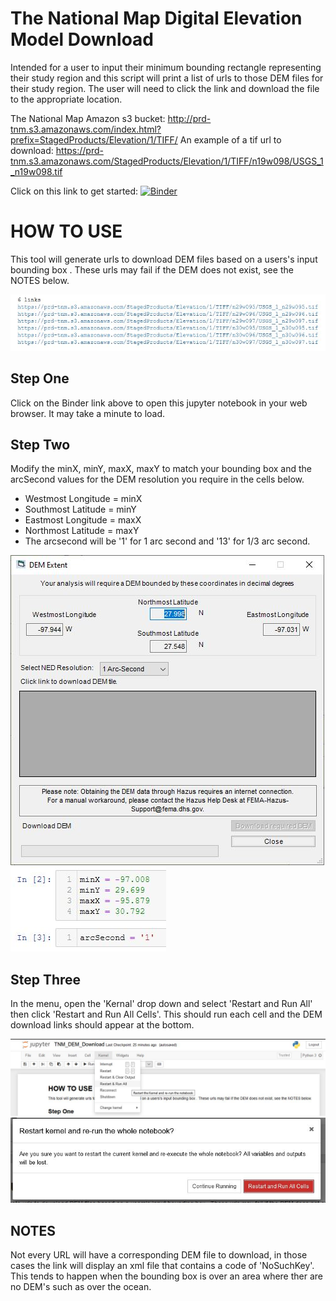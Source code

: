 # The National Map Digital Elevation Model Download

Intended for a user to input their minimum bounding rectangle representing their study region and this script will print a list of urls to those DEM files for their study region. The user will need to click the link and download the file to the appropriate location.

The National Map Amazon s3 bucket:
http://prd-tnm.s3.amazonaws.com/index.html?prefix=StagedProducts/Elevation/1/TIFF/
An example of a tif url to download:
https://prd-tnm.s3.amazonaws.com/StagedProducts/Elevation/1/TIFF/n19w098/USGS_1_n19w098.tif

Click on this link to get started:
[![Binder](https://mybinder.org/badge_logo.svg)](https://mybinder.org/v2/gh/nhrap-dev/TNM_DEM_Download/HEAD?filepath=TNM_DEM_Download.ipynb)

# HOW TO USE

This tool will generate urls to download DEM files based on a users's input bounding box . These urls may fail if the DEM does not exist, see the NOTES below.

![title](images/ExampleLinks.JPG)

## Step One
Click on the Binder link above to open this jupyter notebook in your web browser. It may take a minute to load.

## Step Two
Modify the minX, minY, maxX, maxY to match your bounding box and the arcSecond values for the DEM resolution you require in the cells below.
* Westmost Longitude = minX
* Southmost Latitude = minY
* Eastmost Longitude = maxX
* Northmost Latitude = maxY
* The arcsecond will be '1' for 1 arc second and '13' for 1/3 arc second.

![title](images/DEMExtent.JPG)
![title](images/UserEnteredData.JPG)

## Step Three
In the menu, open the 'Kernal' drop down and select 'Restart and Run All' then click 'Restart and Run All Cells'. This should run each cell and the DEM download links should appear at the bottom.

![title](images/KernalRestartRunAll.JPG)
![title](images/RestartandRunAllCells.JPG)

## NOTES
Not every URL will have a corresponding DEM file to download, in those cases the link will display an xml file that contains a code of 'NoSuchKey'. This tends to happen when the bounding box is over an area where ther are no DEM's such as over the ocean.
